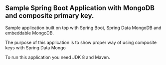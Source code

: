 Sample Spring Boot Application with MongoDB and composite primary key.
---------------------------------------------------

Sample application built on top with Spring Boot, Spring Data MongoDB and embeddable MongoDB.

The purpose of this application is to show proper way of using composite keys with Spring Data Mongo

To run this application you need JDK 8 and Maven.
